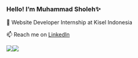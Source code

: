 <!-- Hello! I’m Muhammad Sholeh✨ an Undergraduate Informatics student at Sriwijaya University.
I’m interested in Website Programming and Java Programming.
 -->

<!---
Assyatier21/Assyatier21 is a ✨ special ✨ repository because its `README.md` (this file) appears on your GitHub profile.
You can click the Preview link to take a look at your changes.
--->

### Hello! I’m Muhammad Sholeh✨

🔭 Website Developer Internship at Kisel Indonesia

📫 Reach me on [LinkedIn](https://www.linkedin.com/in/muhammad-sholeh11/)

<img align="center" src="https://github-readme-stats.vercel.app/api?username=Assyatier21&show_icons=true&include_all_commits=true&count_private=true&theme=cobalt&hide=issues" /><img align="center" src="https://github-readme-stats.vercel.app/api/top-langs/?username=Assyatier21&layout=compact&theme=cobalt" />

<!--

Here are some ideas to get you started:

- 🔭 I’m currently working on ...
- 🌱 I’m currently learning ...
- 👯 I’m looking to collaborate on ...
- 🤔 I’m looking for help with ...
- 💬 Ask me about ...
- 📫 How to reach me: ...
- 😄 Pronouns: ...
- ⚡ Fun fact: ...
-->
